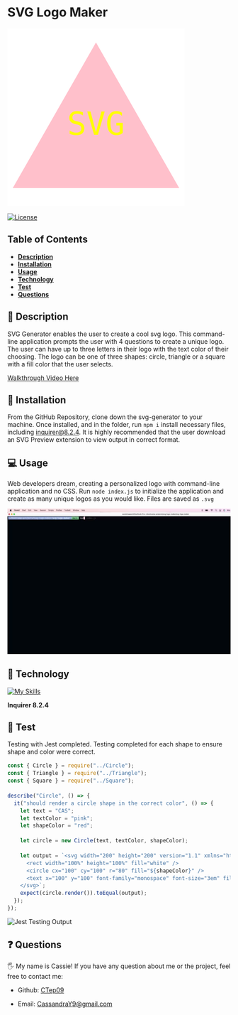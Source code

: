 # SVG Logo Maker

![Created with SVG Logo Maker](./images/logo.svg)

[![License](https://img.shields.io/badge/license-MIT-ff69b4)](https://opensource.org/license/MIT)

## Table of Contents

- [**Description**](#📑-description)
- [**Installation**](#💾-installation)
- [**Usage**](#💻-usage)
- [**Technology**](#🦾-technology)
- [**Test**](#🧪-test)
- [**Questions**](#❓-questions)

## 📑 Description

SVG Generator enables the user to create a cool svg logo. This command-line application prompts the user with 4 questions to create a unique logo. The user can have up to three letters in their logo with the text color of their choosing. The logo can be one of three shapes: circle, triangle or a square with a fill color that the user selects.

[Walkthrough Video Here](https://youtu.be/aZxuyF5UvqI)

## 💾 Installation

From the GitHub Repository, clone down the svg-generator to your machine. Once installed, and in the folder, run `npm i` install necessary files, including inquirer@8.2.4. It is highly recommended that the user download an SVG Preview extension to view output in correct format. 

## 💻 Usage

Web developers dream, creating a personalized logo with command-line application and no CSS. Run `node index.js` to initialize the application and create as many unique logos as you would like. Files are saved as `.svg` 

![CLI Application Prompts](./images/svg-prompts.gif)


## 🦾 Technology
[![My Skills](https://skillicons.dev/icons?i=js,nodejs,jest,svg)](https://skillicons.dev)

**Inquirer 8.2.4**


## 🧪 Test

Testing with Jest completed. Testing completed for each shape to ensure shape and color were correct. 

``` js
const { Circle } = require("../Circle");
const { Triangle } = require("../Triangle");
const { Square } = require("../Square");

describe("Circle", () => {
  it("should render a circle shape in the correct color", () => {
    let text = "CAS";
    let textColor = "pink";
    let shapeColor = "red";

    let circle = new Circle(text, textColor, shapeColor);

    let output = `<svg width="200" height="200" version="1.1" xmlns="http://www.w3.org/2000/svg">
      <rect width="100%" height="100%" fill="white" />
      <circle cx="100" cy="100" r="80" fill="${shapeColor}" />
      <text x="100" y="100" font-family="monospace" font-size="3em" fill="${textColor}" text-anchor="middle" alignment-baseline="middle">${text}</text>
    </svg>`;
    expect(circle.render()).toEqual(output);
  });
});
```


![Jest Testing Output]()

## ❓ Questions

🖐 My name is Cassie! If you have any question about me or the project, feel free to contact me:

- Github: [CTep09](https://github.com/CTep09)

- Email: [CassandraY9@gmail.com](mailto:cassandray9@gmail.com)
